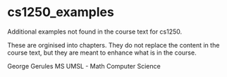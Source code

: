 cs1250_examples
===============

Additional examples not found in the course text for cs1250.

These are orginised into chapters.  They do not replace the 
content in the course text, but they are meant to enhance
what is in the course.

George Gerules MS
UMSL - Math Computer Science
